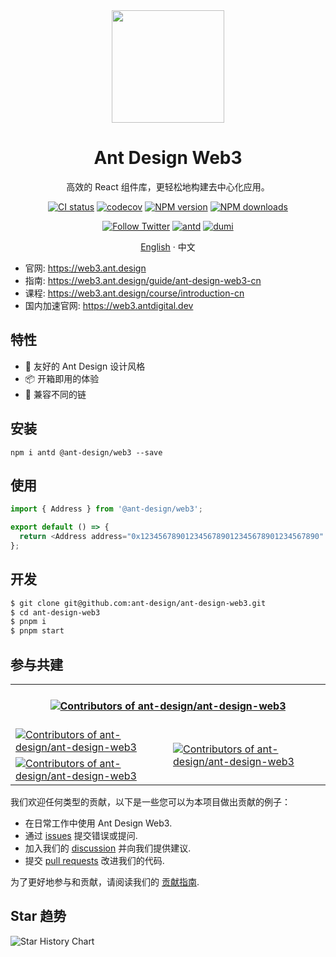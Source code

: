<div align="center">

<img height="180" src="https://github.com/ant-design/ant-design/assets/507615/12d2c16d-92b1-4202-ba6f-4da5ee3622ba">

<h1 align="center">Ant Design Web3</h1>

高效的 React 组件库，更轻松地构建去中心化应用。

[![CI status][github-action-image]][github-action-url] [![codecov][codecov-image]][codecov-url] [![NPM version][npm-image]][npm-url] [![NPM downloads][download-image]][download-url]

[![Follow Twitter][twitter-image]][twitter-url] [![antd][antd-image]][antd-url] [![dumi][dumi-image]][dumi-url]

[English](./README.md) · 中文

[github-action-image]: https://github.com/ant-design/ant-design-web3/workflows/Test/badge.svg
[github-action-url]: https://github.com/ant-design/ant-design-web3/actions/workflows/test.yml
[codecov-image]: https://img.shields.io/codecov/c/github/ant-design/ant-design-web3/master.svg?style=flat-square
[codecov-url]: https://codecov.io/gh/ant-design/ant-design-web3/branch/master
[npm-image]: https://img.shields.io/npm/v/@ant-design/web3.svg?style=flat-square
[npm-url]: https://npmjs.org/package/@ant-design/web3
[download-image]: https://img.shields.io/npm/dm/@ant-design/web3.svg?style=flat-square
[download-url]: https://npmjs.org/package/@ant-design/web3
[dumi-image]: https://img.shields.io/badge/docs%20by-dumi-blue?style=flat-square
[dumi-url]: https://github.com/umijs/dumi
[antd-image]: https://img.shields.io/badge/-Ant%20Design-blue?labelColor=black&logo=antdesign&style=flat-square
[antd-url]: https://ant.design
[twitter-image]: https://img.shields.io/twitter/follow/AntDesignWeb3.svg?label=Ant%20Design%20Web3
[twitter-url]: https://twitter.com/AntDesignWeb3
[bundlephobia-image]: https://badgen.net/bundlephobia/minzip/@ant-design/web3?style=flat-square
[bundlephobia-url]: https://bundlephobia.com/package/@ant-design/web3

</div>

- 官网: https://web3.ant.design
- 指南: https://web3.ant.design/guide/ant-design-web3-cn
- 课程: https://web3.ant.design/course/introduction-cn
- 国内加速官网: https://web3.antdigital.dev

## 特性

- 🎨 友好的 Ant Design 设计风格
- 📦 开箱即用的体验
- 🔌 兼容不同的链

## 安装

```shell
npm i antd @ant-design/web3 --save
```

## 使用

```ts
import { Address } from '@ant-design/web3';

export default () => {
  return <Address address="0x1234567890123456789012345678901234567890" />;
};
```

## 开发

```bash
$ git clone git@github.com:ant-design/ant-design-web3.git
$ cd ant-design-web3
$ pnpm i
$ pnpm start
```

## 参与共建

<a href="https://github.com/ant-design/ant-design-web3/graphs/contributors" target="_blank">
  <table>
    <tr>
      <th colspan="2">
        <br/>
        <img
          alt="Contributors of ant-design/ant-design-web3"
          src="https://contrib.rocks/image?repo=ant-design/ant-design-web3"
        />
        <br/><br/>
      </th>
    </tr>
    <tr>
      <td>
        <picture>
          <source 
            media="(prefers-color-scheme: dark)" 
            srcset="https://next.ossinsight.io/widgets/official/compose-org-active-contributors/thumbnail.png?activity=active&period=past_28_days&owner_id=12101536&repo_ids=680030799&image_size=2x3&color_scheme=dark"
          />
          <img 
            alt="Contributors of ant-design/ant-design-web3" 
            src="https://next.ossinsight.io/widgets/official/compose-org-active-contributors/thumbnail.png?activity=active&period=past_28_days&owner_id=12101536&repo_ids=680030799&image_size=2x3&color_scheme=light"
          />
        </picture>
      </td>
      <td rowspan="2">
        <picture>
          <source 
            media="(prefers-color-scheme: dark)" 
            srcset="https://next.ossinsight.io/widgets/official/compose-org-participants-growth/thumbnail.png?activity=active&period=past_28_days&owner_id=12101536&repo_ids=680030799&image_size=4x7&color_scheme=dark"
          />
          <img 
            alt="Contributors of ant-design/ant-design-web3" 
            src="https://next.ossinsight.io/widgets/official/compose-org-participants-growth/thumbnail.png?activity=active&period=past_28_days&owner_id=12101536&repo_ids=680030799&image_size=4x7&color_scheme=light"
          />
        </picture>
      </td>
    </tr>
    <tr>
      <td>
        <picture>
          <source 
            media="(prefers-color-scheme: dark)" 
            srcset="https://next.ossinsight.io/widgets/official/compose-org-active-contributors/thumbnail.png?activity=new&period=past_28_days&owner_id=12101536&repo_ids=680030799&image_size=2x3&color_scheme=dark"
          />
          <img 
            alt="Contributors of ant-design/ant-design-web3" 
            src="https://next.ossinsight.io/widgets/official/compose-org-active-contributors/thumbnail.png?activity=new&period=past_28_days&owner_id=12101536&repo_ids=680030799&image_size=2x3&color_scheme=light"
          />
        </picture>
      </td>
    </tr>
  </table>
</a>

我们欢迎任何类型的贡献，以下是一些您可以为本项目做出贡献的例子：

- 在日常工作中使用 Ant Design Web3.
- 通过 [issues](https://github.com/ant-design/ant-design-web3/issues) 提交错误或提问.
- 加入我们的 [discussion](https://github.com/ant-design/ant-design-web3/discussions) 并向我们提供建议.
- 提交 [pull requests](https://github.com/ant-design/ant-design-web3/pulls) 改进我们的代码.

为了更好地参与和贡献，请阅读我们的 [贡献指南](https://web3.ant.design/guide/contributing-cn).

## Star 趋势

<picture>
  <source media="(prefers-color-scheme: dark)" srcset="https://api.star-history.com/svg?repos=ant-design/ant-design-web3&type=Date&theme=dark" />
  <source media="(prefers-color-scheme: light)" srcset="https://api.star-history.com/svg?repos=ant-design/ant-design-web3&type=Date" />
  <img alt="Star History Chart" src="https://api.star-history.com/svg?repos=ant-design/ant-design-web3&type=Date" />
</picture>
